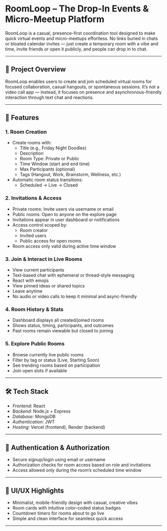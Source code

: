 # RoomLoop – The Drop-In Events & Micro-Meetup Platform

RoomLoop is a casual, presence-first coordination tool designed to make quick virtual events and micro-meetups effortless. No links buried in chats or bloated calendar invites — just create a temporary room with a vibe and time, invite friends or open it publicly, and people can drop in to chat.

---

## 🚀 Project Overview

RoomLoop enables users to create and join scheduled virtual rooms for focused collaboration, casual hangouts, or spontaneous sessions. It’s not a video call app — instead, it focuses on presence and asynchronous-friendly interaction through text chat and reactions.

---

## 🎯 Features

### 1. Room Creation
- Create rooms with:
  - Title (e.g., Friday Night Doodles)
  - Description
  - Room Type: Private or Public
  - Time Window (start and end time)
  - Max Participants (optional)
  - Tags (Hangout, Work, Brainstorm, Wellness, etc.)
- Automatic room status transitions:
  - Scheduled → Live → Closed

### 2. Invitations & Access
- Private rooms: Invite users via username or email
- Public rooms: Open to anyone on the explore page
- Invitations appear in user dashboard or notifications
- Access control scoped by:
  - Room creator
  - Invited users
  - Public access for open rooms
- Room access only valid during active time window

### 3. Join & Interact in Live Rooms
- View current participants
- Text-based chat with ephemeral or thread-style messaging
- React with emojis
- View pinned ideas or shared topics
- Leave anytime
- No audio or video calls to keep it minimal and async-friendly

### 4. Room History & Stats
- Dashboard displays all created/joined rooms
- Shows status, timing, participants, and outcomes
- Past rooms remain viewable but closed to joining

### 5. Explore Public Rooms
- Browse currently live public rooms
- Filter by tag or status (Live, Starting Soon)
- See trending rooms based on participation
- Join open slots if available

---

## 🛠 Tech Stack

- *Frontend:* React
- *Backend:* Node.js + Express
- *Database:* MongoDB
- *Authentication:* JWT 
- *Hosting:* Vercel  (frontend),  Render  (backend)

---

## 🔐 Authentication & Authorization

- Secure signup/login using email or username
- Authorization checks for room access based on role and invitations
- Access allowed only during the room’s scheduled time window

---

## 🎨 UI/UX Highlights

- Minimalist, mobile-friendly design with casual, creative vibes
- Room cards with intuitive color-coded status badges
- Countdown timers for rooms about to go live
- Simple and clean interface for seamless quick access

---
